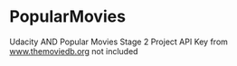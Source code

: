 # PopularMovies

Udacity AND Popular Movies Stage 2 Project
API Key from www.themoviedb.org not included
